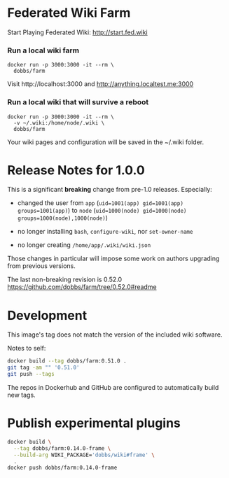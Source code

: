 # Federated Wiki Farm

Start Playing Federated Wiki: http://start.fed.wiki

### Run a local wiki farm

    docker run -p 3000:3000 -it --rm \
      dobbs/farm

Visit http://localhost:3000 and http://anything.localtest.me:3000

### Run a local wiki that will survive a reboot

    docker run -p 3000:3000 -it --rm \
      -v ~/.wiki:/home/node/.wiki \
      dobbs/farm

Your wiki pages and configuration will be saved in the ~/.wiki folder.

# Release Notes for 1.0.0

This is a significant **breaking** change from pre-1.0 releases. Especially:

* changed the user from `app` (`uid=1001(app) gid=1001(app) groups=1001(app)`)
  to `node` (`uid=1000(node) gid=1000(node) groups=1000(node),1000(node)`)

* no longer installing `bash`, `configure-wiki`, nor `set-owner-name`

* no longer creating `/home/app/.wiki/wiki.json`

Those changes in particular will impose some work on authors upgrading
from previous versions.

The last non-breaking revision is 0.52.0 https://github.com/dobbs/farm/tree/0.52.0#readme

# Development

This image's tag does not match the version of the included wiki software.

Notes to self:

``` bash
docker build --tag dobbs/farm:0.51.0 .
git tag -am "" '0.51.0'
git push --tags
```

The repos in Dockerhub and GitHub are configured to automatically build new tags.

# Publish experimental plugins

``` bash
docker build \
  --tag dobbs/farm:0.14.0-frame \
  --build-arg WIKI_PACKAGE='dobbs/wiki#frame' \
  .
docker push dobbs/farm:0.14.0-frame
```
